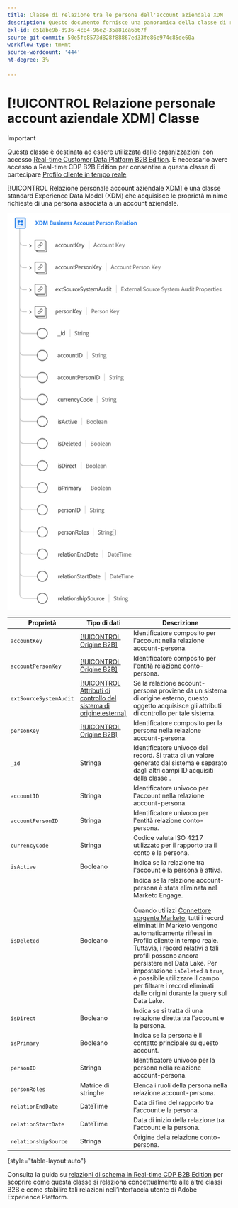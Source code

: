 ```yaml
---
title: Classe di relazione tra le persone dell'account aziendale XDM
description: Questo documento fornisce una panoramica della classe di relazione tra le persone dell’account aziendale XDM in Experience Data Model (XDM).
exl-id: d51abe9b-d936-4c84-96e2-35a81ca6b67f
source-git-commit: 50e5fe8573d828f88867ed33fe86e974c85de60a
workflow-type: tm+mt
source-wordcount: '444'
ht-degree: 3%

---
```


# [!UICONTROL Relazione personale account aziendale XDM] Classe

>[!IMPORTANT]
>
>Questa classe è destinata ad essere utilizzata dalle organizzazioni con accesso [Real-time Customer Data Platform B2B Edition](../../../rtcdp/b2b-overview.md). È necessario avere accesso a Real-time CDP B2B Edition per consentire a questa classe di partecipare [Profilo cliente in tempo reale](../../../profile/home.md).

[!UICONTROL Relazione personale account aziendale XDM] è una classe standard Experience Data Model (XDM) che acquisisce le proprietà minime richieste di una persona associata a un account aziendale.

![Struttura della classe Relazione tra persone dell&#39;account aziendale XDM visualizzata nell&#39;interfaccia utente](../../images/classes/b2b/business-account-person-relation.png)

| Proprietà | Tipo di dati | Descrizione |
| --- | --- | --- |
| `accountKey` | [[!UICONTROL Origine B2B]](../../data-types/b2b-source.md) | Identificatore composito per l&#39;account nella relazione account-persona. |
| `accountPersonKey` | [[!UICONTROL Origine B2B]](../../data-types/b2b-source.md) | Identificatore composito per l&#39;entità relazione conto-persona. |
| `extSourceSystemAudit` | [[!UICONTROL Attributi di controllo del sistema di origine esterna]](../../data-types/external-source-system-audit-attributes.md) | Se la relazione account-persona proviene da un sistema di origine esterno, questo oggetto acquisisce gli attributi di controllo per tale sistema. |
| `personKey` | [[!UICONTROL Origine B2B]](../../data-types/b2b-source.md) | Identificatore composito per la persona nella relazione account-persona. |
| `_id` | Stringa | Identificatore univoco del record. Si tratta di un valore generato dal sistema e separato dagli altri campi ID acquisiti dalla classe . |
| `accountID` | Stringa | Identificatore univoco per l&#39;account nella relazione account-persona. |
| `accountPersonID` | Stringa | Identificatore univoco per l&#39;entità relazione conto-persona. |
| `currencyCode` | Stringa | Codice valuta ISO 4217 utilizzato per il rapporto tra il conto e la persona. |
| `isActive` | Booleano | Indica se la relazione tra l&#39;account e la persona è attiva. |
| `isDeleted` | Booleano | Indica se la relazione account-persona è stata eliminata nel Marketo Engage.<br><br>Quando utilizzi [Connettore sorgente Marketo](../../../sources/connectors/adobe-applications/marketo/marketo.md), tutti i record eliminati in Marketo vengono automaticamente riflessi in Profilo cliente in tempo reale. Tuttavia, i record relativi a tali profili possono ancora persistere nel Data Lake. Per impostazione `isDeleted` a `true`, è possibile utilizzare il campo per filtrare i record eliminati dalle origini durante la query sul Data Lake. |
| `isDirect` | Booleano | Indica se si tratta di una relazione diretta tra l&#39;account e la persona. |
| `isPrimary` | Booleano | Indica se la persona è il contatto principale su questo account. |
| `personID` | Stringa | Identificatore univoco per la persona nella relazione account-persona. |
| `personRoles` | Matrice di stringhe | Elenca i ruoli della persona nella relazione account-persona. |
| `relationEndDate` | DateTime | Data di fine del rapporto tra l’account e la persona. |
| `relationStartDate` | DateTime | Data di inizio della relazione tra l&#39;account e la persona. |
| `relationshipSource` | Stringa | Origine della relazione conto-persona. |

{style=&quot;table-layout:auto&quot;}

Consulta la guida su [relazioni di schema in Real-time CDP B2B Edition](../../tutorials/relationship-b2b.md) per scoprire come questa classe si relaziona concettualmente alle altre classi B2B e come stabilire tali relazioni nell’interfaccia utente di Adobe Experience Platform.
